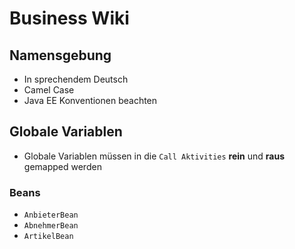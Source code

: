# Business Wiki

## Namensgebung
- In sprechendem Deutsch
- Camel Case
- Java EE Konventionen beachten

## Globale Variablen
- Globale Variablen müssen in die `Call Aktivities` **rein** und **raus** gemapped werden
### Beans
- `AnbieterBean`
- `AbnehmerBean`
- `ArtikelBean`
